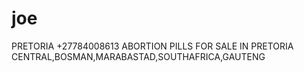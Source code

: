 # joe
PRETORIA +27784008613 ABORTION PILLS FOR SALE IN PRETORIA CENTRAL,BOSMAN,MARABASTAD,SOUTHAFRICA,GAUTENG
